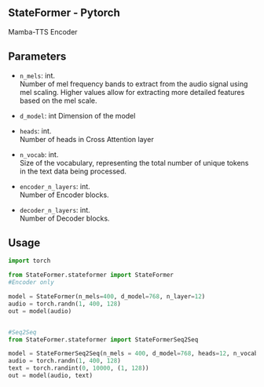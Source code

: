 ## StateFormer - Pytorch

Mamba-TTS Encoder

## Parameters

- `n_mels`: int.  
Number of mel frequency bands to extract from the audio signal using mel scaling. Higher values allow for extracting more detailed features based on the mel scale.

- `d_model`: int
Dimension of the model

- `heads`: int.  
Number of heads in Cross Attention layer

- `n_vocab`: int.  
Size of the vocabulary, representing the total number of unique tokens in the text data being processed.

- `encoder_n_layers`: int.  
Number of Encoder blocks.

- `decoder_n_layers`: int.  
Number of Decoder blocks.



## Usage

```python
import torch

from StateFormer.stateformer import StateFormer
#Encoder only

model = StateFormer(n_mels=400, d_model=768, n_layer=12)
audio = torch.randn(1, 400, 128)
out = model(audio)


#Seq2Seq
from StateFormer.stateformer import StateFormerSeq2Seq

model = StateFormerSeq2Seq(n_mels = 400, d_model=768, heads=12, n_vocab = 51065, encoder_n_layers =12, decoder_n_layer=12)
audio = torch.randn(1, 400, 128)
text = torch.randint(0, 10000, (1, 128))
out = model(audio, text)

```

